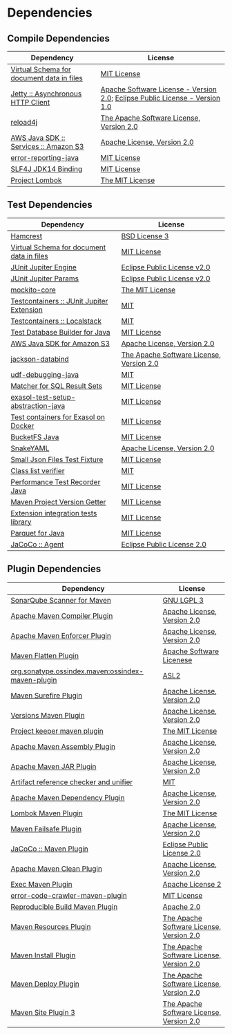 <!-- @formatter:off -->
# Dependencies

## Compile Dependencies

| Dependency                                     | License                                                                               |
| ---------------------------------------------- | ------------------------------------------------------------------------------------- |
| [Virtual Schema for document data in files][0] | [MIT License][1]                                                                      |
| [Jetty :: Asynchronous HTTP Client][2]         | [Apache Software License - Version 2.0][3]; [Eclipse Public License - Version 1.0][4] |
| [reload4j][5]                                  | [The Apache Software License, Version 2.0][6]                                         |
| [AWS Java SDK :: Services :: Amazon S3][7]     | [Apache License, Version 2.0][8]                                                      |
| [error-reporting-java][9]                      | [MIT License][10]                                                                     |
| [SLF4J JDK14 Binding][11]                      | [MIT License][12]                                                                     |
| [Project Lombok][13]                           | [The MIT License][14]                                                                 |

## Test Dependencies

| Dependency                                      | License                                        |
| ----------------------------------------------- | ---------------------------------------------- |
| [Hamcrest][15]                                  | [BSD License 3][16]                            |
| [Virtual Schema for document data in files][0]  | [MIT License][1]                               |
| [JUnit Jupiter Engine][17]                      | [Eclipse Public License v2.0][18]              |
| [JUnit Jupiter Params][17]                      | [Eclipse Public License v2.0][18]              |
| [mockito-core][19]                              | [The MIT License][20]                          |
| [Testcontainers :: JUnit Jupiter Extension][21] | [MIT][22]                                      |
| [Testcontainers :: Localstack][21]              | [MIT][22]                                      |
| [Test Database Builder for Java][23]            | [MIT License][24]                              |
| [AWS Java SDK for Amazon S3][7]                 | [Apache License, Version 2.0][8]               |
| [jackson-databind][25]                          | [The Apache Software License, Version 2.0][26] |
| [udf-debugging-java][27]                        | [MIT][28]                                      |
| [Matcher for SQL Result Sets][29]               | [MIT License][30]                              |
| [exasol-test-setup-abstraction-java][31]        | [MIT License][32]                              |
| [Test containers for Exasol on Docker][33]      | [MIT License][34]                              |
| [BucketFS Java][35]                             | [MIT License][36]                              |
| [SnakeYAML][37]                                 | [Apache License, Version 2.0][6]               |
| [Small Json Files Test Fixture][38]             | [MIT License][39]                              |
| [Class list verifier][40]                       | [MIT][28]                                      |
| [Performance Test Recorder Java][41]            | [MIT License][42]                              |
| [Maven Project Version Getter][43]              | [MIT License][44]                              |
| [Extension integration tests library][45]       | [MIT License][46]                              |
| [Parquet for Java][47]                          | [MIT License][48]                              |
| [JaCoCo :: Agent][49]                           | [Eclipse Public License 2.0][50]               |

## Plugin Dependencies

| Dependency                                              | License                                       |
| ------------------------------------------------------- | --------------------------------------------- |
| [SonarQube Scanner for Maven][51]                       | [GNU LGPL 3][52]                              |
| [Apache Maven Compiler Plugin][53]                      | [Apache License, Version 2.0][26]             |
| [Apache Maven Enforcer Plugin][54]                      | [Apache License, Version 2.0][26]             |
| [Maven Flatten Plugin][55]                              | [Apache Software Licenese][6]                 |
| [org.sonatype.ossindex.maven:ossindex-maven-plugin][56] | [ASL2][6]                                     |
| [Maven Surefire Plugin][57]                             | [Apache License, Version 2.0][26]             |
| [Versions Maven Plugin][58]                             | [Apache License, Version 2.0][26]             |
| [Project keeper maven plugin][59]                       | [The MIT License][60]                         |
| [Apache Maven Assembly Plugin][61]                      | [Apache License, Version 2.0][26]             |
| [Apache Maven JAR Plugin][62]                           | [Apache License, Version 2.0][26]             |
| [Artifact reference checker and unifier][63]            | [MIT][28]                                     |
| [Apache Maven Dependency Plugin][64]                    | [Apache License, Version 2.0][26]             |
| [Lombok Maven Plugin][65]                               | [The MIT License][28]                         |
| [Maven Failsafe Plugin][66]                             | [Apache License, Version 2.0][26]             |
| [JaCoCo :: Maven Plugin][67]                            | [Eclipse Public License 2.0][50]              |
| [Apache Maven Clean Plugin][68]                         | [Apache License, Version 2.0][26]             |
| [Exec Maven Plugin][69]                                 | [Apache License 2][6]                         |
| [error-code-crawler-maven-plugin][70]                   | [MIT License][71]                             |
| [Reproducible Build Maven Plugin][72]                   | [Apache 2.0][6]                               |
| [Maven Resources Plugin][73]                            | [The Apache Software License, Version 2.0][6] |
| [Maven Install Plugin][74]                              | [The Apache Software License, Version 2.0][6] |
| [Maven Deploy Plugin][75]                               | [The Apache Software License, Version 2.0][6] |
| [Maven Site Plugin 3][76]                               | [The Apache Software License, Version 2.0][6] |

[0]: https://github.com/exasol/virtual-schema-common-document-files/
[1]: https://github.com/exasol/virtual-schema-common-document-files/blob/main/LICENSE
[2]: https://eclipse.org/jetty/jetty-client
[3]: http://www.apache.org/licenses/LICENSE-2.0
[4]: https://www.eclipse.org/org/documents/epl-v10.php
[5]: https://reload4j.qos.ch
[6]: http://www.apache.org/licenses/LICENSE-2.0.txt
[7]: https://aws.amazon.com/sdkforjava
[8]: https://aws.amazon.com/apache2.0
[9]: https://github.com/exasol/error-reporting-java/
[10]: https://github.com/exasol/error-reporting-java/blob/main/LICENSE
[11]: http://www.slf4j.org
[12]: http://www.opensource.org/licenses/mit-license.php
[13]: https://projectlombok.org
[14]: https://projectlombok.org/LICENSE
[15]: http://hamcrest.org/JavaHamcrest/
[16]: http://opensource.org/licenses/BSD-3-Clause
[17]: https://junit.org/junit5/
[18]: https://www.eclipse.org/legal/epl-v20.html
[19]: https://github.com/mockito/mockito
[20]: https://github.com/mockito/mockito/blob/main/LICENSE
[21]: https://testcontainers.org
[22]: http://opensource.org/licenses/MIT
[23]: https://github.com/exasol/test-db-builder-java/
[24]: https://github.com/exasol/test-db-builder-java/blob/main/LICENSE
[25]: https://github.com/FasterXML/jackson
[26]: https://www.apache.org/licenses/LICENSE-2.0.txt
[27]: https://github.com/exasol/udf-debugging-java/
[28]: https://opensource.org/licenses/MIT
[29]: https://github.com/exasol/hamcrest-resultset-matcher/
[30]: https://github.com/exasol/hamcrest-resultset-matcher/blob/main/LICENSE
[31]: https://github.com/exasol/exasol-test-setup-abstraction-java/
[32]: https://github.com/exasol/exasol-test-setup-abstraction-java/blob/main/LICENSE
[33]: https://github.com/exasol/exasol-testcontainers/
[34]: https://github.com/exasol/exasol-testcontainers/blob/main/LICENSE
[35]: https://github.com/exasol/bucketfs-java/
[36]: https://github.com/exasol/bucketfs-java/blob/main/LICENSE
[37]: https://bitbucket.org/snakeyaml/snakeyaml
[38]: https://github.com/exasol/small-json-files-test-fixture/
[39]: https://github.com/exasol/small-json-files-test-fixture/blob/main/LICENSE
[40]: https://github.com/exasol/java-class-list-extractor
[41]: https://github.com/exasol/performance-test-recorder-java/
[42]: https://github.com/exasol/performance-test-recorder-java/blob/main/LICENSE
[43]: https://github.com/exasol/maven-project-version-getter/
[44]: https://github.com/exasol/maven-project-version-getter/blob/main/LICENSE
[45]: https://github.com/exasol/extension-manager/
[46]: https://github.com/exasol/extension-manager/blob/main/LICENSE
[47]: https://github.com/exasol/parquet-io-java/
[48]: https://github.com/exasol/parquet-io-java/blob/main/LICENSE
[49]: https://www.eclemma.org/jacoco/index.html
[50]: https://www.eclipse.org/legal/epl-2.0/
[51]: http://sonarsource.github.io/sonar-scanner-maven/
[52]: http://www.gnu.org/licenses/lgpl.txt
[53]: https://maven.apache.org/plugins/maven-compiler-plugin/
[54]: https://maven.apache.org/enforcer/maven-enforcer-plugin/
[55]: https://www.mojohaus.org/flatten-maven-plugin/
[56]: https://sonatype.github.io/ossindex-maven/maven-plugin/
[57]: https://maven.apache.org/surefire/maven-surefire-plugin/
[58]: http://www.mojohaus.org/versions-maven-plugin/
[59]: https://github.com/exasol/project-keeper/
[60]: https://github.com/exasol/project-keeper/blob/main/LICENSE
[61]: https://maven.apache.org/plugins/maven-assembly-plugin/
[62]: https://maven.apache.org/plugins/maven-jar-plugin/
[63]: https://github.com/exasol/artifact-reference-checker-maven-plugin
[64]: https://maven.apache.org/plugins/maven-dependency-plugin/
[65]: http://anthonywhitford.com/lombok.maven/lombok-maven-plugin/
[66]: https://maven.apache.org/surefire/maven-failsafe-plugin/
[67]: https://www.jacoco.org/jacoco/trunk/doc/maven.html
[68]: https://maven.apache.org/plugins/maven-clean-plugin/
[69]: http://www.mojohaus.org/exec-maven-plugin
[70]: https://github.com/exasol/error-code-crawler-maven-plugin/
[71]: https://github.com/exasol/error-code-crawler-maven-plugin/blob/main/LICENSE
[72]: http://zlika.github.io/reproducible-build-maven-plugin
[73]: http://maven.apache.org/plugins/maven-resources-plugin/
[74]: http://maven.apache.org/plugins/maven-install-plugin/
[75]: http://maven.apache.org/plugins/maven-deploy-plugin/
[76]: http://maven.apache.org/plugins/maven-site-plugin/
